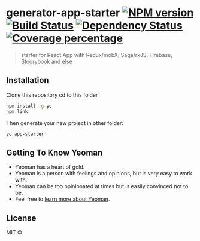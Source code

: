 # generator-app-starter [![NPM version][npm-image]][npm-url] [![Build Status][travis-image]][travis-url] [![Dependency Status][daviddm-image]][daviddm-url] [![Coverage percentage][coveralls-image]][coveralls-url]
> starter for React App with Redux/mobX, Saga/rxJS, Firebase, Stoorybook and else

## Installation

Clone this repository cd to this folder

```bash
npm install -g yo
npm link
```

Then generate your new project in other folder:

```bash
yo app-starter
```

## Getting To Know Yeoman

 * Yeoman has a heart of gold.
 * Yeoman is a person with feelings and opinions, but is very easy to work with.
 * Yeoman can be too opinionated at times but is easily convinced not to be.
 * Feel free to [learn more about Yeoman](http://yeoman.io/).

## License

MIT © 

[npm-image]: https://badge.fury.io/js/generator-app-starter.svg
[npm-url]: https://npmjs.org/package/generator-app-starter
[travis-image]: https://travis-ci.org/Luffi2539/generator-app-starter.svg?branch=master
[travis-url]: https://travis-ci.org/Luffi2539/generator-app-starter
[daviddm-image]: https://david-dm.org/Luffi2539/generator-app-starter.svg?theme=shields.io
[daviddm-url]: https://david-dm.org/Luffi2539/generator-app-starter
[coveralls-image]: https://coveralls.io/repos/Luffi2539/generator-app-starter/badge.svg
[coveralls-url]: https://coveralls.io/r/Luffi2539/generator-app-starter
